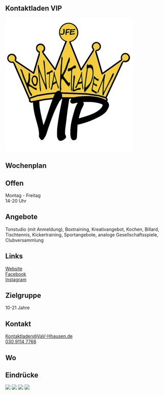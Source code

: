 ## Kontaktladen VIP
<img id="topmedia" src="images/Logos/kontaktladen_vip.png" />

## Wochenplan
<div id='calendar' class="weeklyschedule"></div>
<script>window.onload = loadWeeklySchedule(GCAL_ID_KONTAKTLADEN_VIP)</script>

## Offen
Montag - Freitag<br>
14-20 Uhr

## Angebote
<p id="activities">
Tonstudio (mit Anmeldung), Boxtraining, Kreativangebot, Kochen, Billard, Tischtennis, Kickertraining,  Sportangebote, analoge Gesellschaftsspiele, Clubversammlung
</p>

## Links
<a class="external_link" target="blank" href="https://www.vav-hhausen.de/Bereiche/Jugend/kontaktladen.html">Website</a><br>
<a class="external_link" target="blank" href="https://www.facebook.com/JFEkontaktladenVIP/">Facebook</a><br>
<a class="external_link" target="blank" href="https://www.instagram.com/kontaktladen_vip/">Instagram</a>

## Zielgruppe
10-21 Jahre

## Kontakt
[Kontaktladen@VaV-Hhausen.de](mailto:Kontaktladen@VaV-Hhausen.de)<br>
<a href="tel:+493091147766">030 9114 7766</a>

## Wo
<div id="gmap"></div>
<script>window.onload = showMap('Rüdickenstraße 29, 13053 Berlin', 0, 'gmap_mini')</script>

## Eindrücke
<div class="mediacontainer">
  <img src="images/VIP_Kontaktladen/1.jpg" />
  <img src="images/VIP_Kontaktladen/2.jpg" />
  <img src="images/VIP_Kontaktladen/3.jpg" />
  <img src="images/VIP_Kontaktladen/4.jpg" />
</div>


